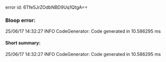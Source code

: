 error id: 6Tfe5JrZOdbNBD9Uq1QtgA==
### Bloop error:

25/06/17 14:32:27 INFO CodeGenerator: Code generated in 10.586295 ms
#### Short summary: 

25/06/17 14:32:27 INFO CodeGenerator: Code generated in 10.586295 ms
